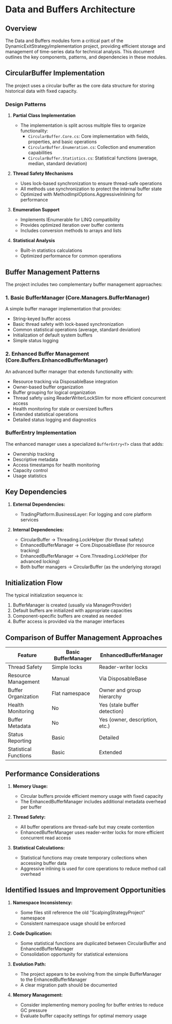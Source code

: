 # Data and Buffers Architecture

## Overview

The Data and Buffers modules form a critical part of the DynamicExitStrategyImplementation project, providing efficient storage and management of time-series data for technical analysis. This document outlines the key components, patterns, and dependencies in these modules.

## CircularBuffer Implementation

The project uses a circular buffer as the core data structure for storing historical data with fixed capacity.

### Design Patterns

1. **Partial Class Implementation**
   - The implementation is split across multiple files to organize functionality:
     - `CircularBuffer.Core.cs`: Core implementation with fields, properties, and basic operations
     - `CircularBuffer.Enumeration.cs`: Collection and enumeration capabilities
     - `CircularBuffer.Statistics.cs`: Statistical functions (average, median, standard deviation)

2. **Thread Safety Mechanisms**
   - Uses lock-based synchronization to ensure thread-safe operations
   - All methods use synchronization to protect the internal buffer state
   - Optimized with MethodImplOptions.AggressiveInlining for performance

3. **Enumeration Support**
   - Implements IEnumerable<T> for LINQ compatibility
   - Provides optimized iteration over buffer contents
   - Includes conversion methods to arrays and lists

4. **Statistical Analysis**
   - Built-in statistics calculations
   - Optimized performance for common operations

## Buffer Management Patterns

The project includes two complementary buffer management approaches:

### 1. Basic BufferManager (Core.Managers.BufferManager)

A simple buffer manager implementation that provides:

- String-keyed buffer access
- Basic thread safety with lock-based synchronization
- Common statistical operations (average, standard deviation)
- Initialization of default system buffers
- Simple status logging

### 2. Enhanced Buffer Management (Core.Buffers.EnhancedBufferManager)

An advanced buffer manager that extends functionality with:

- Resource tracking via DisposableBase integration
- Owner-based buffer organization
- Buffer grouping for logical organization
- Thread safety using ReaderWriterLockSlim for more efficient concurrent access
- Health monitoring for stale or oversized buffers
- Extended statistical operations
- Detailed status logging and diagnostics

### BufferEntry Implementation

The enhanced manager uses a specialized `BufferEntry<T>` class that adds:

- Ownership tracking
- Descriptive metadata
- Access timestamps for health monitoring
- Capacity control
- Usage statistics

## Key Dependencies

1. **External Dependencies:**
   - TradingPlatform.BusinessLayer: For logging and core platform services

2. **Internal Dependencies:**
   - CircularBuffer → Threading.LockHelper (for thread safety)
   - EnhancedBufferManager → Core.DisposableBase (for resource tracking)
   - EnhancedBufferManager → Core.Threading.LockHelper (for advanced locking)
   - Both buffer managers → CircularBuffer (as the underlying storage)

## Initialization Flow

The typical initialization sequence is:

1. BufferManager is created (usually via ManagerProvider)
2. Default buffers are initialized with appropriate capacities
3. Component-specific buffers are created as needed
4. Buffer access is provided via the manager interfaces

## Comparison of Buffer Management Approaches

| Feature | Basic BufferManager | EnhancedBufferManager |
|---------|--------------------|-----------------------|
| Thread Safety | Simple locks | Reader-writer locks |
| Resource Management | Manual | Via DisposableBase |
| Buffer Organization | Flat namespace | Owner and group hierarchy |
| Health Monitoring | No | Yes (stale buffer detection) |
| Buffer Metadata | No | Yes (owner, description, etc.) |
| Status Reporting | Basic | Detailed |
| Statistical Functions | Basic | Extended |

## Performance Considerations

1. **Memory Usage:**
   - Circular buffers provide efficient memory usage with fixed capacity
   - The EnhancedBufferManager includes additional metadata overhead per buffer

2. **Thread Safety:**
   - All buffer operations are thread-safe but may create contention
   - EnhancedBufferManager uses reader-writer locks for more efficient concurrent read access

3. **Statistical Calculations:**
   - Statistical functions may create temporary collections when accessing buffer data
   - Aggressive inlining is used for core operations to reduce method call overhead

## Identified Issues and Improvement Opportunities

1. **Namespace Inconsistency:**
   - Some files still reference the old "ScalpingStrategyProject" namespace
   - Consistent namespace usage should be enforced

2. **Code Duplication:**
   - Some statistical functions are duplicated between CircularBuffer and EnhancedBufferManager
   - Consolidation opportunity for statistical extensions

3. **Evolution Path:**
   - The project appears to be evolving from the simple BufferManager to the EnhancedBufferManager
   - A clear migration path should be documented

4. **Memory Management:**
   - Consider implementing memory pooling for buffer entries to reduce GC pressure
   - Evaluate buffer capacity settings for optimal memory usage